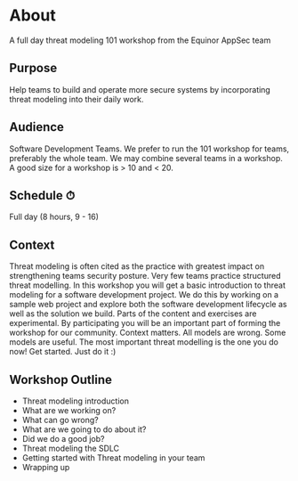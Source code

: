 # About

A full day threat modeling 101 workshop from the Equinor AppSec team

## Purpose

Help teams to build and operate more secure systems by incorporating threat modeling into their daily work.

## Audience

Software Development Teams. We prefer to run the 101 workshop for teams, preferably the whole team. We may combine several teams in a workshop. A good size for a workshop is > 10 and < 20.

## Schedule ⏱

Full day (8 hours, 9 - 16)

## Context

Threat modeling is often cited as the practice with greatest impact on strengthening teams security posture. Very few teams practice structured threat modelling. In this workshop you will get a basic introduction to threat modeling for a software development project. We do this by working on a sample web project and explore both the software development lifecycle as well as the solution we build. Parts of the content and exercises are experimental. By participating you will be an important part of forming the workshop for our community. Context matters. All models are wrong. Some models are useful. The most important threat modelling is the one you do now! Get started. Just do it :)

## Workshop Outline

- Threat modeling introduction
- What are we working on?
- What can go wrong?
- What are we going to do about it?
- Did we do a good job?
- Threat modeling the SDLC
- Getting started with Threat modeling in your team
- Wrapping up
